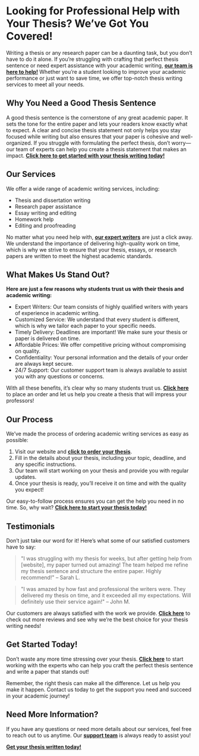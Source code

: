 # Looking for Professional Help with Your Thesis? We’ve Got You Covered!

Writing a thesis or any research paper can be a daunting task, but you don’t have to do it alone. If you’re struggling with crafting that perfect thesis sentence or need expert assistance with your academic writing, **[our team is here to help!](https://tinyurl.com/topessay?keyword=a+good+thesis+sentence)** Whether you’re a student looking to improve your academic performance or just want to save time, we offer top-notch thesis writing services to meet all your needs.

## Why You Need a Good Thesis Sentence

A good thesis sentence is the cornerstone of any great academic paper. It sets the tone for the entire paper and lets your readers know exactly what to expect. A clear and concise thesis statement not only helps you stay focused while writing but also ensures that your paper is cohesive and well-organized. If you struggle with formulating the perfect thesis, don’t worry—our team of experts can help you create a thesis statement that makes an impact. **[Click here to get started with your thesis writing today!](https://tinyurl.com/topessay?keyword=a+good+thesis+sentence)**

## Our Services

We offer a wide range of academic writing services, including:

- Thesis and dissertation writing
- Research paper assistance
- Essay writing and editing
- Homework help
- Editing and proofreading

No matter what you need help with, **[our expert writers](https://tinyurl.com/topessay?keyword=a+good+thesis+sentence)** are just a click away. We understand the importance of delivering high-quality work on time, which is why we strive to ensure that your thesis, essays, or research papers are written to meet the highest academic standards.

## What Makes Us Stand Out?

**Here are just a few reasons why students trust us with their thesis and academic writing:**

- Expert Writers: Our team consists of highly qualified writers with years of experience in academic writing. 
- Customized Service: We understand that every student is different, which is why we tailor each paper to your specific needs.
- Timely Delivery: Deadlines are important! We make sure your thesis or paper is delivered on time.
- Affordable Prices: We offer competitive pricing without compromising on quality.
- Confidentiality: Your personal information and the details of your order are always kept secure.
- 24/7 Support: Our customer support team is always available to assist you with any questions or concerns.

With all these benefits, it’s clear why so many students trust us. **[Click here](https://tinyurl.com/topessay?keyword=a+good+thesis+sentence)** to place an order and let us help you create a thesis that will impress your professors!

## Our Process

We’ve made the process of ordering academic writing services as easy as possible:

1. Visit our website and **[click to order your thesis](https://tinyurl.com/topessay?keyword=a+good+thesis+sentence)**.
2. Fill in the details about your thesis, including your topic, deadline, and any specific instructions.
3. Our team will start working on your thesis and provide you with regular updates.
4. Once your thesis is ready, you’ll receive it on time and with the quality you expect!

Our easy-to-follow process ensures you can get the help you need in no time. So, why wait? **[Click here to start your thesis today!](https://tinyurl.com/topessay?keyword=a+good+thesis+sentence)**

## Testimonials

Don’t just take our word for it! Here’s what some of our satisfied customers have to say:

> "I was struggling with my thesis for weeks, but after getting help from [website], my paper turned out amazing! The team helped me refine my thesis sentence and structure the entire paper. Highly recommend!" – Sarah L.

> "I was amazed by how fast and professional the writers were. They delivered my thesis on time, and it exceeded all my expectations. Will definitely use their service again!" – John M.

Our customers are always satisfied with the work we provide. **[Click here](https://tinyurl.com/topessay?keyword=a+good+thesis+sentence)** to check out more reviews and see why we’re the best choice for your thesis writing needs!

## Get Started Today!

Don’t waste any more time stressing over your thesis. **[Click here](https://tinyurl.com/topessay?keyword=a+good+thesis+sentence)** to start working with the experts who can help you craft the perfect thesis sentence and write a paper that stands out!

Remember, the right thesis can make all the difference. Let us help you make it happen. Contact us today to get the support you need and succeed in your academic journey!

## Need More Information?

If you have any questions or need more details about our services, feel free to reach out to us anytime. Our **[support team](https://tinyurl.com/topessay?keyword=a+good+thesis+sentence)** is always ready to assist you!

**[Get your thesis written today!](https://tinyurl.com/topessay?keyword=a+good+thesis+sentence)**
